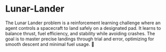 # Lunar-Lander
The Lunar Lander problem is a reinforcement learning challenge where an agent controls a spacecraft to land safely on a designated pad. It learns to balance thrust, fuel efficiency, and stability while avoiding crashes. The goal is to master precise landings through trial and error, optimizing for smooth descent and minimal fuel usage. 🚀
